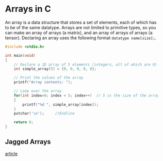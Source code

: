 # Arrays in C
An array is a data structure that stores a set of elements, each of which has to be of the same datatype. Arrays are not limited to primitive types, so you can make an
array of arrays (a matrix), and an array of arrays of arrays (a tensor). Declaring an array uses the following format `datatype name[size];`.
```C
#include <stdio.h>

int main(void)
{
    // Declare a 1D array of 5 elements (integers, all of which are 0)
    int simple_array[5] = {0, 0, 0, 0, 0};

    // Print the values of the array
    printf("Array contents: ");

    // Loop over the array
    for(int index=0; index < 5; index++)  // 5 is the size of the array
    {
        printf("%d ", simple_array[index]);
    }
    putchar('\n');     //Endline

    return 0;
}
```


## Jagged Arrays
[article](https://thispointer.com/allocating-and-deallocating-2d-arrays-dynamically-in-c-and-c/)
